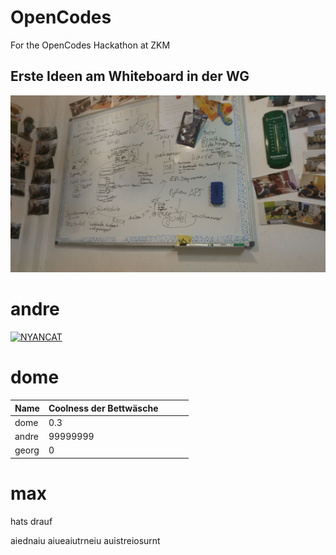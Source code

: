 # OpenCodes
For the OpenCodes Hackathon at ZKM

## Erste Ideen am Whiteboard in der WG

![alt text](System/FirstIdear.jpeg)


# andre
[![NYANCAT](http://img.youtube.com/vi/QH2-TGUlwu4/0.jpg)](http://www.youtube.com/watch?v=QH2-TGUlwu4)


# dome
| Name   | Coolness der Bettwäsche |   |   |   |
|--------|-------------------------|---|---|---|
| dome   | 0.3                     |   |   |   |
| andre  | 99999999                |   |   |   |
| georg  | 0                       |   |   |   |

# max
hats drauf

aiednaiu
aiueaiutrneiu
auistreiosurnt
